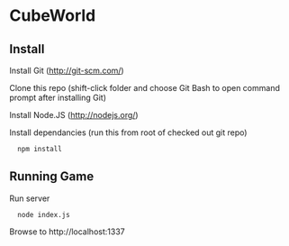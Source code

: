 # CubeWorld #

## Install ##

Install Git (http://git-scm.com/)

Clone this repo (shift-click folder and choose Git Bash to open command prompt after installing Git)

Install Node.JS (http://nodejs.org/)

Install dependancies (run this from root of checked out git repo)

```
  npm install
```

## Running Game ##

Run server

```
  node index.js
```

Browse to http://localhost:1337